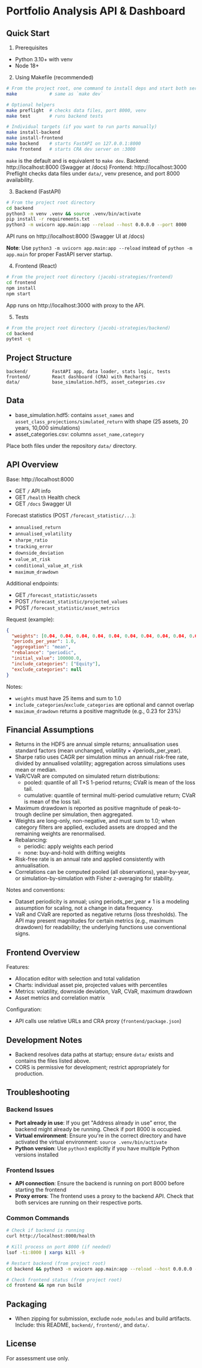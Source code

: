 # Portfolio Analysis API & Dashboard

## Quick Start

1) Prerequisites
- Python 3.10+ with venv
- Node 18+

2) Using Makefile (recommended)
```bash
# From the project root, one command to install deps and start both servers
make            # same as `make dev`

# Optional helpers
make preflight  # checks data files, port 8000, venv
make test       # runs backend tests

# Individual targets (if you want to run parts manually)
make install-backend
make install-frontend
make backend    # starts FastAPI on 127.0.0.1:8000
make frontend   # starts CRA dev server on :3000
```
`make` is the default and is equivalent to `make dev`.
Backend: http://localhost:8000 (Swagger at /docs)
Frontend: http://localhost:3000
Preflight checks data files under `data/`, venv presence, and port 8000 availability.

3) Backend (FastAPI)
```bash
# From the project root directory
cd backend
python3 -m venv .venv && source .venv/bin/activate
pip install -r requirements.txt
python3 -m uvicorn app.main:app --reload --host 0.0.0.0 --port 8000
```
API runs on http://localhost:8000 (Swagger UI at /docs)

**Note**: Use `python3 -m uvicorn app.main:app --reload` instead of `python -m app.main` for proper FastAPI server startup.

4) Frontend (React)
```bash
# From the project root directory (jacobi-strategies/frontend)
cd frontend
npm install
npm start
```
App runs on http://localhost:3000 with proxy to the API.

5) Tests
```bash
# From the project root directory (jacobi-strategies/backend)
cd backend
pytest -q
```

## Project Structure
```
backend/         FastAPI app, data loader, stats logic, tests
frontend/        React dashboard (CRA) with Recharts
data/            base_simulation.hdf5, asset_categories.csv
```

## Data
- base_simulation.hdf5: contains `asset_names` and `asset_class_projections/simulated_return` with shape (25 assets, 20 years, 10,000 simulations)
- asset_categories.csv: columns `asset_name,category`

Place both files under the repository `data/` directory.

## API Overview
Base: http://localhost:8000
- GET `/`               API info
- GET `/health`         Health check
- GET `/docs`           Swagger UI

Forecast statistics (POST `/forecast_statistic/...`):
- `annualised_return`
- `annualised_volatility`
- `sharpe_ratio`
- `tracking_error`
- `downside_deviation`
- `value_at_risk`
- `conditional_value_at_risk`
- `maximum_drawdown`

Additional endpoints:
- GET `/forecast_statistic/assets`
- POST `/forecast_statistic/projected_values`
- POST `/forecast_statistic/asset_metrics`

Request (example):
```json
{
  "weights": [0.04, 0.04, 0.04, 0.04, 0.04, 0.04, 0.04, 0.04, 0.04, 0.04, 0.04, 0.04, 0.04, 0.04, 0.04, 0.04, 0.04, 0.04, 0.04, 0.04, 0.04, 0.04, 0.04, 0.04, 0.04],
  "periods_per_year": 1.0,
  "aggregation": "mean",
  "rebalance": "periodic",
  "initial_value": 100000.0,
  "include_categories": ["Equity"],
  "exclude_categories": null
}
```

Notes:
- `weights` must have 25 items and sum to 1.0
- `include_categories`/`exclude_categories` are optional and cannot overlap
- `maximum_drawdown` returns a positive magnitude (e.g., 0.23 for 23%)

## Financial Assumptions
- Returns in the HDF5 are annual simple returns; annualisation uses standard factors (mean unchanged, volatility × √periods_per_year).
- Sharpe ratio uses CAGR per simulation minus an annual risk-free rate, divided by annualised volatility; aggregation across simulations uses mean or median.
- VaR/CVaR are computed on simulated return distributions:
  - pooled: quantile of all T×S 1-period returns; CVaR is mean of the loss tail.
  - cumulative: quantile of terminal multi-period cumulative return; CVaR is mean of the loss tail.
- Maximum drawdown is reported as positive magnitude of peak-to-trough decline per simulation, then aggregated.
- Weights are long-only, non-negative, and must sum to 1.0; when category filters are applied, excluded assets are dropped and the remaining weights are renormalised.
- Rebalancing:
  - periodic: apply weights each period
  - none: buy-and-hold with drifting weights
- Risk-free rate is an annual rate and applied consistently with annualisation.
- Correlations can be computed pooled (all observations), year-by-year, or simulation-by-simulation with Fisher z-averaging for stability.

Notes and conventions:
- Dataset periodicity is annual; using periods_per_year ≠ 1 is a modeling assumption for scaling, not a change in data frequency.
- VaR and CVaR are reported as negative returns (loss thresholds). The API may present magnitudes for certain metrics (e.g., maximum drawdown) for readability; the underlying functions use conventional signs.

## Frontend Overview
Features:
- Allocation editor with selection and total validation
- Charts: individual asset pie, projected values with percentiles
- Metrics: volatility, downside deviation, VaR, CVaR, maximum drawdown
- Asset metrics and correlation matrix

Configuration:
- API calls use relative URLs and CRA proxy (`frontend/package.json`)

## Development Notes
- Backend resolves data paths at startup; ensure `data/` exists and contains the files listed above.
- CORS is permissive for development; restrict appropriately for production.

## Troubleshooting

### Backend Issues
- **Port already in use**: If you get "Address already in use" error, the backend might already be running. Check if port 8000 is occupied.
- **Virtual environment**: Ensure you're in the correct directory and have activated the virtual environment: `source .venv/bin/activate`
- **Python version**: Use `python3` explicitly if you have multiple Python versions installed

### Frontend Issues
- **API connection**: Ensure the backend is running on port 8000 before starting the frontend
- **Proxy errors**: The frontend uses a proxy to the backend API. Check that both services are running on their respective ports.

### Common Commands
```bash
# Check if backend is running
curl http://localhost:8000/health

# Kill process on port 8000 (if needed)
lsof -ti:8000 | xargs kill -9

# Restart backend (from project root)
cd backend && python3 -m uvicorn app.main:app --reload --host 0.0.0.0 --port 8000

# Check frontend status (from project root)
cd frontend && npm run build
```

## Packaging
- When zipping for submission, exclude `node_modules` and build artifacts. Include: this README, `backend/`, `frontend/`, and `data/`.

## License
For assessment use only.

